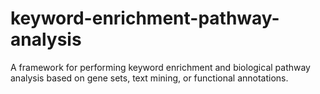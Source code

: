 # keyword-enrichment-pathway-analysis
A framework for performing keyword enrichment and biological pathway analysis based on gene sets, text mining, or functional annotations.
